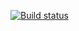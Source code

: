 [![Build status](https://ci.appveyor.com/api/projects/status/8140k7ussox3qw5o?svg=true)](https://ci.appveyor.com/project/EkaterinaChernovaHD106906b/gradle-5)